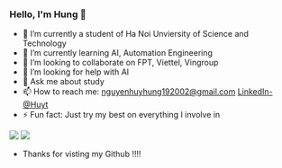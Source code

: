 ### Hello, I'm Hung 👋

- 🔭 I’m currently a student of Ha Noi Unviersity of Science and Technology
- 🌱 I’m currently learning AI, Automation Engineering
- 👯 I’m looking to collaborate on FPT, Viettel, Vingroup
- 🤔 I’m looking for help with AI
- 💬 Ask me about study 
- 📫 How to reach me: nguyenhuyhung192002@gmail.com [LinkedIn-@Huyt](https://www.linkedin.com/in/h%C3%B9ng-nguy%E1%BB%85n-huy-8888521b9/)
- ⚡ Fun fact: Just try my best on everything I involve in

<img src="https://github-readme-stats.vercel.app/api?username=HuytNguyen2002&&show_icons=true&title%20color=ffffff&icon%20color=bb2acf@text%20color=daf7dc&bg%20color=151515">

<img src="https://i.pinimg.com/564x/59/66/eb/5966eb210f01d71bc7e576230d53b86e.jpg">

- Thanks for visting my Github !!!!
